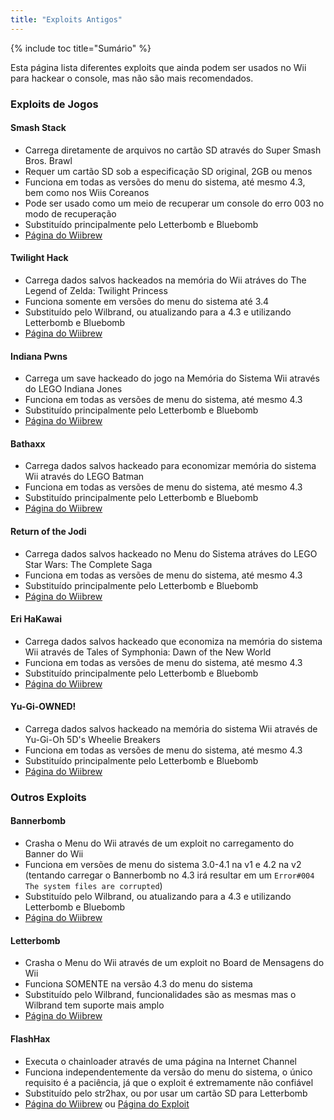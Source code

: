 ```yaml
---
title: "Exploits Antigos"
---
```


{% include toc title="Sumário" %}

Esta página lista diferentes exploits que ainda podem ser usados no Wii para hackear o console, mas não são mais recomendados.

### Exploits de Jogos

#### Smash Stack

+ Carrega diretamente de arquivos no cartão SD através do Super Smash Bros. Brawl
+ Requer um cartão SD sob a especificação SD original, 2GB ou menos
+ Funciona em todas as versões do menu do sistema, até mesmo 4.3, bem como nos Wiis Coreanos
+ Pode ser usado como um meio de recuperar um console do erro 003 no modo de recuperação
+ Substituído principalmente pelo Letterbomb e Bluebomb
+ [Página do Wiibrew](https://wiibrew.org/wiki/Smash_Stack)

#### Twilight Hack

+ Carrega dados salvos hackeados na memória do Wii atráves do The Legend of Zelda: Twilight Princess
+ Funciona somente em versões do menu do sistema até 3.4
+ Substituído pelo Wilbrand, ou atualizando para a 4.3 e utilizando Letterbomb e Bluebomb
+ [Página do Wiibrew](https://wiibrew.org/wiki/Twilight_Hack)

#### Indiana Pwns

+ Carrega um save hackeado do jogo na Memória do Sistema Wii através do LEGO Indiana Jones
+ Funciona em todas as versões de menu do sistema, até mesmo 4.3
+ Substituído principalmente pelo Letterbomb e Bluebomb
+ [Página do Wiibrew](https://wiibrew.org/wiki/Indiana_Pwns)

#### Bathaxx

+ Carrega dados salvos hackeado para economizar memória do sistema Wii através do LEGO Batman
+ Funciona em todas as versões de menu do sistema, até mesmo 4.3
+ Substituído principalmente pelo Letterbomb e Bluebomb
+ [Página do Wiibrew](https://wiibrew.org/wiki/Bathaxx)

#### Return of the Jodi

+ Carrega dados salvos hackeado no Menu do Sistema atráves do LEGO Star Wars: The Complete Saga
+ Funciona em todas as versões de menu do sistema, até mesmo 4.3
+ Substituído principalmente pelo Letterbomb e Bluebomb
+ [Página do Wiibrew](https://wiibrew.org/wiki/Return_of_the_Jodi)

#### Eri HaKawai

+ Carrega dados salvos hackeado que economiza na memória do sistema Wii através de Tales of Symphonia: Dawn of the New World
+ Funciona em todas as versões de menu do sistema, até mesmo 4.3
+ Substituído principalmente pelo Letterbomb e Bluebomb
+ [Página do Wiibrew](https://wiibrew.org/wiki/Eri_HaKawai)

#### Yu-Gi-OWNED!

+ Carrega dados salvos hackeado na memória do sistema Wii através de Yu-Gi-Oh 5D's Wheelie Breakers
+ Funciona em todas as versões de menu do sistema, até mesmo 4.3
+ Substituído principalmente pelo Letterbomb e Bluebomb
+ [Página do Wiibrew](https://wiibrew.org/wiki/Yu-Gi-OWNED!)

### Outros Exploits

#### Bannerbomb

+ Crasha o Menu do Wii através de um exploit no carregamento do Banner do Wii
+ Funciona em versões de menu do sistema 3.0-4.1 na v1 e 4.2 na v2 (tentando carregar o Bannerbomb no 4.3 irá resultar em um `Error#004 The system files are corrupted`)
+ Substituído pelo Wilbrand, ou atualizando para a 4.3 e utilizando Letterbomb e Bluebomb
+ [Página do Wiibrew](https://wiibrew.org/wiki/Bannerbomb)

#### Letterbomb

+ Crasha o Menu do Wii através de um exploit no Board de Mensagens do Wii
+ Funciona SOMENTE na versão 4.3 do menu do sistema
+ Substituído pelo Wilbrand, funcionalidades são as mesmas mas o Wilbrand tem suporte mais amplo
+ [Página do Wiibrew](https://wiibrew.org/wiki/LetterBomb)

#### FlashHax

+ Executa o chainloader através de uma página na Internet Channel
+ Funciona independentemente da versão do menu do sistema, o único requisito é a paciência, já que o exploit é extremamente não confiável
+ Substituído pelo str2hax, ou por usar um cartão SD para Letterbomb
+ [Página do Wiibrew](https://wiibrew.org/wiki/Flashhax) ou [Página do Exploit](flashhax)
